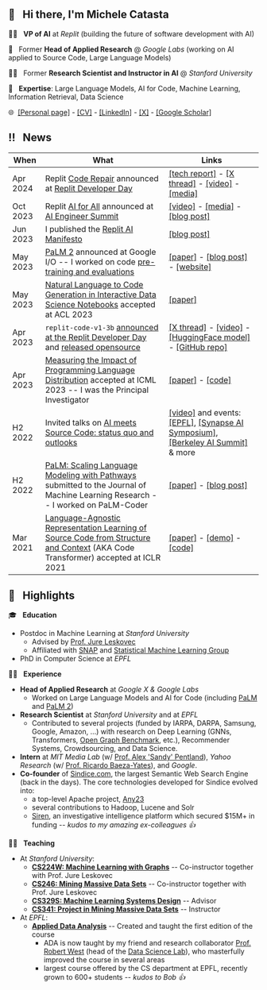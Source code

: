 ## 👋  &nbsp; Hi there, I'm Michele Catasta
👨‍💻 &nbsp; **VP of AI** at *Replit* (building the future of software development with AI)

🔬 &nbsp; Former **Head of Applied Research** @ *Google Labs* (working on AI applied to Source Code, Large Language Models)

:man_teacher: &nbsp; Former **Research Scientist and Instructor in AI** @ *Stanford University*

🧐 &nbsp; **Expertise**: Large Language Models, AI for Code, Machine Learning, Information Retrieval, Data Science

🌐&nbsp;
[[Personal page]](https://pirroh.fyi) - 
[[CV]](https://docs.google.com/viewer?url=https://github.com/pirroh/pirroh/raw/main/CV-MCatasta.pdf) -
[[LinkedIn]](https://linkedin.com/in/pirroh) -
[[X]](https://x.com/pirroh) -
[[Google Scholar]](https://scholar.google.com/citations?user=ZxfOSWMAAAAJ&hl=en&oi=ao)

## :bangbang: &nbsp; News
| When | What | Links |
| --- | --- | --- |
| Apr 2024 | Replit [Code Repair](https://blog.replit.com/code-repair) announced at [Replit Developer Day](https://blog.replit.com/devday-recap) | [[tech report]](https://blog.replit.com/code-repair) - [[X thread]](https://x.com/pirroh/status/1775327316157358564) - [[video]](https://www.youtube.com/watch?v=T6R9nx89bY4&t=1664s) - [[media]](https://www.semafor.com/article/04/02/2024/replit-launches-new-product-in-race-for-ai-coding-assistants) |
| Oct 2023 | Replit [AI for All](https://blog.replit.com/ai4all) announced at [AI Engineer Summit](https://www.ai.engineer/summit/2023) | [[video]](https://www.ai.engineer/summit/2023/schedule/building-ai-for-all) - [[media]](https://venturebeat.com/programming-development/replit-brings-open-source-ai-developer-tools-to-all-users/) - [[blog post]](https://blog.replit.com/ai4all) |
| Jun 2023 | I published the [Replit AI Manifesto](https://blog.replit.com/replit-ai-manifesto) | [[blog post]](https://blog.replit.com/replit-ai-manifesto) |
| May 2023 | [PaLM 2](https://ai.google/discover/palm2) announced at Google I/O -- I worked on code [pre-training and evaluations](https://arxiv.org/abs/2305.10403) | [[paper]](https://arxiv.org/abs/2305.10403) - [[blog post]](https://blog.google/technology/ai/google-palm-2-ai-large-language-model/) - [[website]](https://ai.google/discover/palm2) |
| May 2023 | [Natural Language to Code Generation in Interactive Data Science Notebooks](https://arxiv.org/abs/2212.09248) accepted at ACL 2023 | [[paper]](https://arxiv.org/abs/2212.09248) |
| Apr 2023 | `replit-code-v1-3b` [announced at the Replit Developer Day](https://youtu.be/7TCqGslll-4?t=2988) and [released opensource](https://huggingface.co/replit/replit-code-v1-3b) | [[X thread]](https://x.com/pirroh/status/1653586734641471490?s=20) - [[video]](https://youtu.be/7TCqGslll-4?t=2988) - [[HuggingFace model]](https://huggingface.co/replit/replit-code-v1-3b) - [[GitHub repo]](https://github.com/replit/ReplitLM) |
| Apr 2023 | [Measuring the Impact of Programming Language Distribution](https://arxiv.org/abs/2302.01973) accepted at ICML 2023 -- I was the Principal Investigator | [[paper]](https://arxiv.org/abs/2302.01973) - [[code]](https://github.com/google-research/babelcode) |
| H2 2022 | Invited talks on [AI meets Source Code: status quo and outlooks](https://www.youtube.com/watch?v=nF1NuTQ8aH4) | [[video]](https://www.youtube.com/watch?v=nF1NuTQ8aH4) and events: [[EPFL]](https://memento.epfl.ch/event/ai-meets-source-code-status-quo-and-outlooks/), [[Synapse AI Symposium]](https://synapsesymposium.ai/), [[Berkeley AI Summit]](https://www.berkeleyhaasaisummit.com/) & more |
| H2 2022 | [PaLM: Scaling Language Modeling with Pathways](https://jmlr.org/papers/volume24/22-1144/22-1144.pdf) submitted to the Journal of Machine Learning Research -- I worked on PaLM-Coder | [[paper]](https://jmlr.org/papers/volume24/22-1144/22-1144.pdf) - [[blog post]](https://ai.googleblog.com/2022/04/pathways-language-model-palm-scaling-to.html) |
| Mar 2021 | [Language-Agnostic Representation Learning of Source Code from Structure and Context](https://arxiv.org/pdf/2103.11318.pdf) (AKA Code Transformer) accepted at ICLR 2021 | [[paper]](https://arxiv.org/abs/2103.11318) - [[demo]](https://www.code-transformer.org) - [[code]](https://github.com/danielzuegner/code-transformer) |

## :flashlight: &nbsp; Highlights	
:mortar_board: &nbsp; **Education**
* Postdoc in Machine Learning at *Stanford University*
  * Advised by [Prof. Jure Leskovec](https://cs.stanford.edu/people/jure/)
  * Affiliated with [SNAP](http://snap.stanford.edu) and [Statistical Machine Learning Group](http://statsml.stanford.edu)
* PhD in Computer Science at *EPFL*

:man_technologist: &nbsp; **Experience**
* **Head of Applied Research** at *Google X & Google Labs*
  * Worked on Large Language Models and AI for Code (including [PaLM](https://ai.googleblog.com/2022/04/pathways-language-model-palm-scaling-to.html) and [PaLM 2](https://blog.google/technology/ai/google-palm-2-ai-large-language-model/))
* **Research Scientist** at *Stanford University* and at *EPFL*
  * Contributed to several projects (funded by IARPA, DARPA, Samsung, Google, Amazon, ...) with research on Deep Learning (GNNs, Transformers, [Open Graph Benchmark](https://ogb.stanford.edu), etc.), Recommender Systems, Crowdsourcing, and Data Science.
* **Intern** at *MIT Media Lab* (w/ [Prof. Alex 'Sandy' Pentland](https://www.media.mit.edu/people/sandy/overview/)), *Yahoo Research* (w/ [Prof. Ricardo Baeza-Yates](http://www.baeza.cl)), and *Google*.
* **Co-founder** of [Sindice.com](http://sindice.com), the largest Semantic Web Search Engine (back in the days). The core technologies developed for Sindice evolved into:
  * a top-level Apache project, [Any23](https://any23.apache.org/index.html)
  * several contributions to Hadoop, Lucene and Solr
  * [Siren](https://siren.io), an investigative intelligence platform which secured $15M+ in funding -- _kudos to my amazing ex-colleagues :+1:_

:man_teacher: &nbsp; **Teaching**
* At *Stanford University*:
  * [**CS224W: Machine Learning with Graphs**](https://cs224w.stanford.edu) -- Co-instructor together with Prof. Jure Leskovec
  * [**CS246: Mining Massive Data Sets**](https://cs246.stanford.edu) -- Co-instructor together with Prof. Jure Leskovec
  * [**CS329S: Machine Learning Systems Design**](https://cs329s.stanford.edu) -- Advisor
  * [**CS341: Project in Mining Massive Data Sets**](https://cs341.stanford.edu) -- Instructor
* At *EPFL*:
  * [**Applied Data Analysis**](https://ada.epfl.ch) -- Created and taught the first edition of the course
    * ADA is now taught by my friend and research collaborator [Prof. Robert West](https://dlab.epfl.ch/people/west/) (head of the [Data Science Lab](https://dlab.epfl.ch)), who masterfully improved the course in several areas
    * largest course offered by the CS department at EPFL, recently grown to 600+ students -- _kudos to Bob :+1:_
